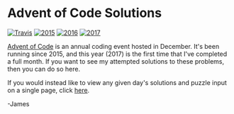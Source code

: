 # Advent of Code Solutions
[![Travis](https://img.shields.io/travis/JamesMCo/Advent-Of-Code/master.svg)](https://travis-ci.org/JamesMCo/Advent-Of-Code) [![2015](https://img.shields.io/badge/2015-18/25-orange.svg)](https://mrjamesco.uk/Advent-Of-Code#2015) [![2016](https://img.shields.io/badge/2016-15/25-orange.svg)](https://mrjamesco.uk/Advent-Of-Code#2016) [![2017](https://img.shields.io/badge/2017-25/25-brightgreen.svg)](https://mrjamesco.uk/Advent-Of-Code#2017)

[Advent of Code](http://adventofcode.com) is an annual coding event hosted in December. It's been running since 2015, and this year (2017) is the first time that I've completed a full month. If you want to see my attempted solutions to these problems, then you can do so here.

If you would instead like to view any given day's solutions and puzzle input on a single page, click [here](https://mrjamesco.uk/Advent-Of-Code).

-James
